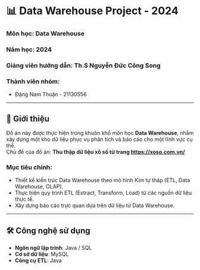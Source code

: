 # 📊 Data Warehouse Project - 2024

### **Môn học**: Data Warehouse  
### **Năm học**: 2024  
### **Giảng viên hướng dẫn**: Th.S Nguyễn Đức Công Song 
### **Thành viên nhóm**:
- Đặng Nam Thuận - 21130556


---

## 🌟 **Giới thiệu**

Đồ án này được thực hiện trong khuôn khổ môn học **Data Warehouse**, nhằm xây dựng một kho dữ liệu phục vụ phân tích và báo cáo cho một lĩnh vực cụ thể.  
Chủ đề của đồ án: **Thu thập dữ liệu xổ số từ trang https://xoso.com.vn/**

### **Mục tiêu chính:**
- Thiết kế kiến trúc Data Warehouse theo mô hình Kim tự tháp (ETL, Data Warehouse, OLAP).
- Thực hiện quy trình ETL (Extract, Transform, Load) từ các nguồn dữ liệu thực tế.
- Xây dựng báo cáo trực quan dựa trên dữ liệu từ Data Warehouse.

---

## 🛠️ **Công nghệ sử dụng**

- **Ngôn ngữ lập trình**: Java / SQL 
- **Cơ sở dữ liệu**: MySQL  
- **Công cụ ETL**: Java

